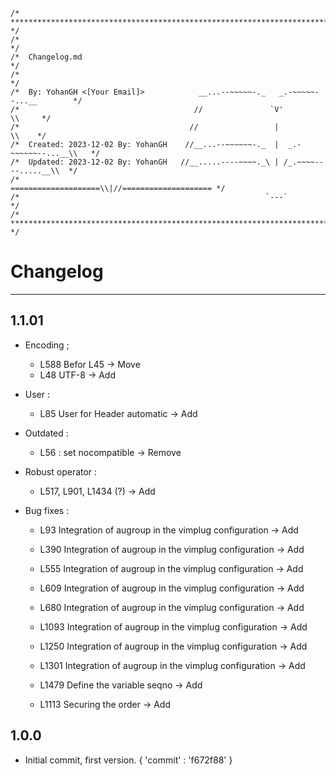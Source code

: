 ```
/* ******************************************************************************* */
/*                                                                                 */
/*  Changelog.md                                                                   */
/*                                                                                 */
/*  By: YohanGH <[Your Email]>            __...--~~~~~-._   _.-~~~~~--...__        */
/*                                       //               `V'               \\     */
/*                                      //                 |                 \\    */
/*  Created: 2023-12-02 By: YohanGH    //__...--~~~~~~-._  |  _.-~~~~~~--...__\\   */
/*  Updated: 2023-12-02 By: YohanGH   //__.....----~~~~._\ | /_.~~~~----.....__\\  */
/*                                   ====================\\|//==================== */
/*                                                       `---`                     */
/* ******************************************************************************* */
```

# Changelog

---
## 1.1.01

- Encoding ;
    - L588 Befor L45 -> Move
    - L48 UTF-8 -> Add

- User :
    - L85 User for Header automatic -> Add

- Outdated :
    - L56 : set nocompatible -> Remove

- Robust operator :
    - L517, L901, L1434  (?) -> Add

- Bug fixes :
    - L93 Integration of augroup in the vimplug configuration -> Add
    - L390 Integration of augroup in the vimplug configuration -> Add
    - L555 Integration of augroup in the vimplug configuration -> Add
    - L609 Integration of augroup in the vimplug configuration -> Add
    - L680 Integration of augroup in the vimplug configuration -> Add
    - L1093 Integration of augroup in the vimplug configuration -> Add
    - L1250 Integration of augroup in the vimplug configuration -> Add
    - L1301 Integration of augroup in the vimplug configuration -> Add

    - L1479 Define the variable seqno -> Add
    - L1113 Securing the order -> Add 
## 1.0.0

- Initial commit, first version. { 'commit' : 'f672f88' }
